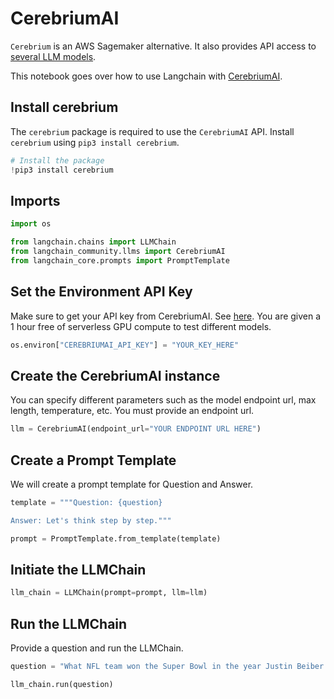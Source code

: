 # CerebriumAI

`Cerebrium` is an AWS Sagemaker alternative. It also provides API access to [several LLM models](https://docs.cerebrium.ai/cerebrium/prebuilt-models/deployment).

This notebook goes over how to use Langchain with [CerebriumAI](https://docs.cerebrium.ai/introduction).

## Install cerebrium
The `cerebrium` package is required to use the `CerebriumAI` API. Install `cerebrium` using `pip3 install cerebrium`.


```python
# Install the package
!pip3 install cerebrium
```

## Imports


```python
import os

from langchain.chains import LLMChain
from langchain_community.llms import CerebriumAI
from langchain_core.prompts import PromptTemplate
```

## Set the Environment API Key
Make sure to get your API key from CerebriumAI. See [here](https://dashboard.cerebrium.ai/login). You are given a 1 hour free of serverless GPU compute to test different models.


```python
os.environ["CEREBRIUMAI_API_KEY"] = "YOUR_KEY_HERE"
```

## Create the CerebriumAI instance
You can specify different parameters such as the model endpoint url, max length, temperature, etc. You must provide an endpoint url.


```python
llm = CerebriumAI(endpoint_url="YOUR ENDPOINT URL HERE")
```

## Create a Prompt Template
We will create a prompt template for Question and Answer.


```python
template = """Question: {question}

Answer: Let's think step by step."""

prompt = PromptTemplate.from_template(template)
```

## Initiate the LLMChain


```python
llm_chain = LLMChain(prompt=prompt, llm=llm)
```

## Run the LLMChain
Provide a question and run the LLMChain.


```python
question = "What NFL team won the Super Bowl in the year Justin Beiber was born?"

llm_chain.run(question)
```
